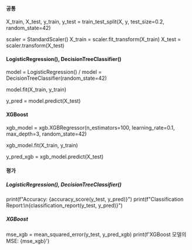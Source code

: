 
#### 공통

X_train, X_test, y_train, y_test = train_test_split(X, y, test_size=0.2, random_state=42)

scaler = StandardScaler()
X_train = scaler.fit_transform(X_train)
X_test = scaler.transform(X_test)

#### LogisticRegression(), DecisionTreeClassifier()

model = LogisticRegression() / model = DecisionTreeClassifier(random_state=42)

model.fit(X_train, y_train)

y_pred = model.predict(X_test)



#### XGBoost
xgb_model = xgb.XGBRegressor(n_estimators=100, learning_rate=0.1, max_depth=3, random_state=42)

xgb_model.fit(X_train, y_train)

y_pred_xgb = xgb_model.predict(X_test)

#### 평가

##### LogisticRegression(), DecisionTreeClassifier()
print(f"Accuracy: {accuracy_score(y_test, y_pred)}")
print(f"Classification Report:\n{classification_report(y_test, y_pred)}")

##### XGBoost
mse_xgb = mean_squared_error(y_test, y_pred_xgb)
print(f'XGBoost 모델의 MSE: {mse_xgb}')





